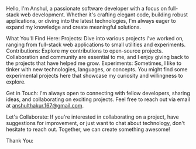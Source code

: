 Hello, I'm Anshul, a passionate software developer with a focus on full-stack web development. 
Whether it's crafting elegant code, building robust applications, or diving into the latest technologies, I'm always eager to expand my knowledge and create meaningful solutions.

What You'll Find Here:
Projects: Dive into various projects I've worked on, ranging from full-stack web applications to small utilities and experiments.
Contributions: Explore my contributions to open-source projects. Collaboration and community are essential to me, and I enjoy giving back to the projects that have helped me grow.
Experiments: Sometimes, I like to tinker with new technologies, languages, or concepts. You might find some experimental projects here that showcase my curiosity and willingness to explore.

Get in Touch:
I'm always open to connecting with fellow developers, sharing ideas, and collaborating on exciting projects. Feel free to reach out via email at anshulthakur.167@gmail.com.

Let's Collaborate:
If you're interested in collaborating on a project, have suggestions for improvement, or just want to chat about technology, don't hesitate to reach out. Together, we can create something awesome!

Thank You:



<!---
anshul-167/anshul-167 is a ✨ special ✨ repository because its `README.md` (this file) appears on your GitHub profile.
You can click the Preview link to take a look at your changes.
--->
